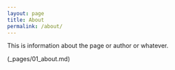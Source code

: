 ```yaml
---
layout: page
title: About
permalink: /about/
---
```


This is information about the page or author or whatever.

(_pages/01_about.md)
